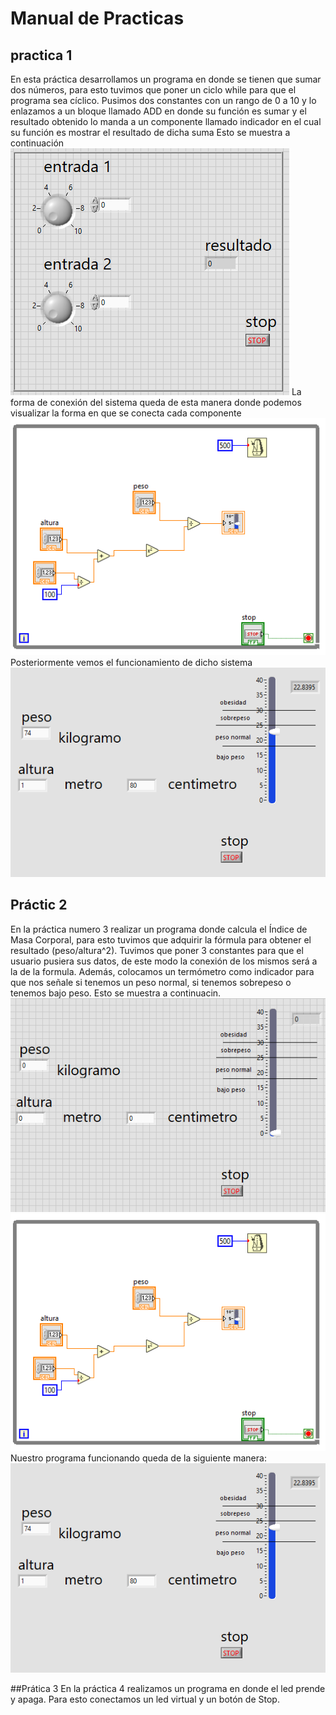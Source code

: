 # Manual de Practicas 
## practica 1 
En esta práctica desarrollamos un programa en donde se tienen que sumar dos números, para esto tuvimos que poner un ciclo while para que el programa sea cíclico. Pusimos dos constantes con un rango de 0 a 10 y lo enlazamos a un bloque llamado ADD en donde su función es sumar y el resultado obtenido lo manda a un componente llamado indicador en el cual su función es mostrar el resultado de dicha suma
Esto se muestra a continuación 
<img src="bloques.PNG">
La forma de conexión del sistema queda de esta manera donde podemos visualizar la forma en que se conecta cada componente
<img src= "2.PNG">
Posteriormente vemos el funcionamiento de dicho sistema 
<img src="3.PNG">

## Práctic 2
En la práctica numero 3 realizar un programa donde calcula el Índice de Masa Corporal, para esto tuvimos que adquirir la fórmula para obtener el resultado (peso/altura^2). Tuvimos que poner 3 constantes para que el usuario pusiera sus datos, de este modo la conexión de los mismos será a la de la formula. Además, colocamos un termómetro como indicador para que nos señale si tenemos un peso normal, si tenemos sobrepeso o tenemos bajo peso. Esto se muestra a continuacin.
<img src="1.PNG">
<img src ="2.PNG">
Nuestro programa funcionando queda de la siguiente manera:
<img src="3.PNG">

##Prática 3
En la práctica 4 realizamos un programa en donde el led prende y apaga. Para esto conectamos un led virtual y un botón de Stop.
